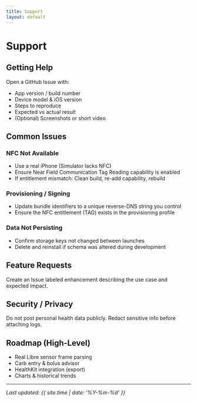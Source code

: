 ```yaml
---
title: Support
layout: default
---
```

# Support

## Getting Help
Open a GitHub Issue with:
- App version / build number
- Device model & iOS version
- Steps to reproduce
- Expected vs actual result
- (Optional) Screenshots or short video

## Common Issues
### NFC Not Available
- Use a real iPhone (Simulator lacks NFC)
- Ensure Near Field Communication Tag Reading capability is enabled
- If entitlement mismatch: Clean build, re-add capability, rebuild

### Provisioning / Signing
- Update bundle identifiers to a unique reverse-DNS string you control
- Ensure the NFC entitlement (TAG) exists in the provisioning profile

### Data Not Persisting
- Confirm storage keys not changed between launches
- Delete and reinstall if schema was altered during development

## Feature Requests
Create an Issue labeled enhancement describing the use case and expected impact.

## Security / Privacy
Do not post personal health data publicly. Redact sensitive info before attaching logs.

## Roadmap (High-Level)
- Real Libre sensor frame parsing
- Carb entry & bolus advisor
- HealthKit integration (export)
- Charts & historical trends

---
_Last updated: {{ site.time | date: '%Y-%m-%d' }}_
